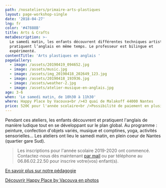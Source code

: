 ```yaml
---
path: /nosateliers/primaire-arts-plastiques
layout: page-workshop-single
date: '2018-04-27'
lng: fr
color: '#47888B'
title: Arts & Crafts
metaDescription: >-
  Le samedi matin, les enfants découvrent différentes techniques artistiques et
  pratiquent l’anglais en même temps. Le professeur est bilingue et
  expérimenté. 
contentTitle: 'Arts plastiques en anglais '
pageGallery:
  - image: /assets/20190419_094652.jpg
  - image: /assets/music.jpg
  - image: /assets/img_20190418_202649_123.jpg
  - image: /assets/20190418_193936.jpg
  - image: /assets/weather-2.jpg
  - image: /assets/atelier-musique-en-anglais.jpg
age: 3-6
when: 'Le samedi matin, de 10h30 à 11h30'
where: Happy Place by Vacouva<br />43 quai de Malakoff 44000 Nantes
price: 520€ pour l'année scolaire<br />Possibilité de paiement en plusieurs fois
---
```

Pendant ces ateliers, les enfants découvrent et pratiquent l'anglais de manière ludique tout en se développant sur le plan global. Au programme : peinture, confection d'objets variés, musique et comptines, yoga, activités sensorielles… Les ateliers ont lieu le samedi matin, en plein coeur de Nantes (quartier gare Sud).

> Les inscriptions pour l'année scolaire 2019-2020 ont commencé. Contactez-nous dès maintenant [par mail](mailto:hello@lopenlab.com) ou par téléphone au 06.86.02.22.50 pour inscrire votre(vos) enfant(s).

[En savoir plus sur notre pédagogie](/pedagogie)

[Découvrir Happy Place by Vacouva en photos](/nosateliers/#vacouva)
